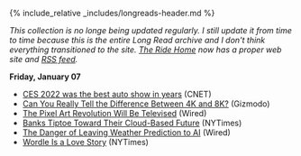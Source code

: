 {% include_relative _includes/longreads-header.md %}

_This collection is no longe being updated regularly. I still update it from time to time because this is the entire Long Read archive and I don't think everything transitioned to the site. [The Ride Home](https://www.ridehome.info/podcast/techmeme-ride-home/) now has a proper web site and [RSS feed](https://feedly.com/i/subscription/feed/https://www.ridehome.info/rss/)._

**Friday, January 07**
  * [CES 2022 was the best auto show in years](https://www.cnet.com/roadshow/news/ces-2022-car-roundup-bmw-cadillac-chevy-chrysler-hyundai-mercedes-sony/) (CNET)
  * [Can You Really Tell the Difference Between 4K and 8K?](https://gizmodo.com/can-you-really-tell-the-difference-between-4k-and-8k-1848150141?scrolla=5eb6d68b7fedc32c19ef33b4) (Gizmodo)
  * [The Pixel Art Revolution Will Be Televised](https://www.wired.com/story/modern-pixel-art-games/) (Wired)
  * [Banks Tiptoe Toward Their Cloud-Based Future](https://www.nytimes.com/2022/01/03/business/wall-street-cloud-computing.html) (NYTimes)
  * [The Danger of Leaving Weather Prediction to AI](https://www.wired.com/story/weather-forecasting-artifical-intelligence/) (Wired)
  * [Wordle Is a Love Story](https://www.nytimes.com/2022/01/03/technology/wordle-word-game-creator.html) (NYTimes)
